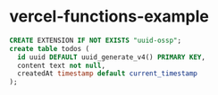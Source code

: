 # vercel-functions-example

```sql
CREATE EXTENSION IF NOT EXISTS "uuid-ossp";
create table todos (
  id uuid DEFAULT uuid_generate_v4() PRIMARY KEY,
  content text not null,
  createdAt timestamp default current_timestamp
);
```

